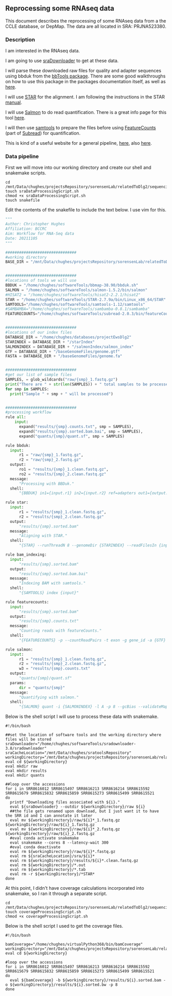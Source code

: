 ## Reprocessing some RNAseq data

This document describes the reprocessing of some RNAseq data from a the CCLE database, or DepMap. The data are all located in SRA: PRJNA523380.

### Description

I am interested in the RNAseq data.

I am going to use [sraDownloader](https://github.com/s-andrews/sradownloader) to get at these data.

I will parse these downloaded raw files for quality and adapter sequences using bbduk from the [bbTools package](https://sourceforge.net/projects/bbmap/). There are some good walkthroughs on how to use this package in the packages documentation itself, as well as [here](https://jgi.doe.gov/data-and-tools/bbtools/bb-tools-user-guide/).

I will use [STAR](https://github.com/alexdobin/STAR) for the alignment. I am following the instructions in the STAR [manual](https://github.com/alexdobin/STAR/blob/master/doc/STARmanual.pdf).

I will use [Salmon](https://github.com/COMBINE-lab/salmon) to do read quantification. There is a great info page for this tool [here](https://salmon.readthedocs.io/en/latest/).

I will then use [samtools](http://www.htslib.org/) to prepare the files before using [FeatureCounts](http://subread.sourceforge.net/featureCounts.html) (part of [Subread](http://subread.sourceforge.net/)) for quantification.

This is kind of a useful website for a general pipeline, [here](https://www.bioconductor.org/help/course-materials/2016/CSAMA/lab-3-rnaseq/rnaseq_gene_CSAMA2016.html), also [here](https://bioconductor.org/packages/devel/bioc/vignettes/tximport/inst/doc/tximport.html).

### Data pipeline

First we will move into our working directory and create our shell and snakemake scripts.

```shell
cd /mnt/Data/chughes/projectsRepository/sorensenLab/relatedToDlg2/sequencing20211112_ccleSequencingDataReprocessing
touch sraDataProcessingScript.sh
chmod +x sraDataProcessingScript.sh
touch snakefile
```

Edit the contents of the snakefile to include the text below. I use vim for this.

```python
"""
Author: Christopher Hughes
Affiliation: BCCRC
Aim: Workflow for RNA-Seq data
Date: 20211105
"""

###############################
#working directory
BASE_DIR = "/mnt/Data/chughes/projectsRepository/sorensenLab/relatedToDlg2/sequencing20211112_ccleSequencingDataReprocessing"


###############################
#locations of tools we will use
BBDUK = "/home/chughes/softwareTools/bbmap-38.90/bbduk.sh"
SALMON = "/home/chughes/softwareTools/salmon-1.5.2/bin/salmon"
#HISAT2 = "/home/chughes/softwareTools/hisat2-2.2.1/hisat2"
STAR = "/home/chughes/softwareTools/STAR-2.7.9a/bin/Linux_x86_64/STAR"
SAMTOOLS="/home/chughes/softwareTools/samtools-1.12/samtools"
#SAMBAMBA="/home/chughes/softwareTools/sambamba-0.8.1/sambamba"
FEATURECOUNTS="/home/chughes/softwareTools/subread-2.0.3/bin/featureCounts"


###############################
#locations of our index files
DATABASE_DIR = "/home/chughes/databases/projectEwsDlg2"
STARINDEX = DATABASE_DIR + "/starIndex"
SALMONINDEX = DATABASE_DIR + "/salmonIndex/salmon_index"
GTF = DATABASE_DIR + "/baseGenomeFiles/genome.gtf"
FASTA = DATABASE_DIR + "/baseGenomeFiles/genome.fa"


###############################
#get our list of sample files
SAMPLES, = glob_wildcards("raw/{smp}_1.fastq.gz")
print("There are " + str(len(SAMPLES)) + " total samples to be processed.")
for smp in SAMPLES:
  print("Sample " + smp + " will be processed")


###############################
#processing workflow
rule all:
    input:
      expand("results/{smp}.counts.txt", smp = SAMPLES),
      expand("results/{smp}.sorted.bam.bai", smp = SAMPLES),
      expand("quants/{smp}/quant.sf", smp = SAMPLES)

rule bbduk:
  input:
      r1 = "raw/{smp}_1.fastq.gz",
      r2 = "raw/{smp}_2.fastq.gz"
  output:
      ro1 = "results/{smp}_1.clean.fastq.gz",
      ro2 = "results/{smp}_2.clean.fastq.gz"
  message:
      "Processing with BBDuk."
  shell:
      "{BBDUK} in1={input.r1} in2={input.r2} ref=adapters out1={output.ro1} out2={output.ro2} ktrim=r k=23 mink=11 hdist=1 tpe tbo"

rule star:
  input:
      r1 = "results/{smp}_1.clean.fastq.gz",
      r2 = "results/{smp}_2.clean.fastq.gz"
  output:
      "results/{smp}.sorted.bam"
  message:
      "Aligning with STAR."
  shell:
      "{STAR} --runThreadN 8 --genomeDir {STARINDEX} --readFilesIn {input.r1} {input.r2} --readFilesCommand zcat --sjdbGTFfile {GTF} --outStd SAM | {SAMTOOLS} sort -o {output}"

rule bam_indexing:
  input:
      "results/{smp}.sorted.bam"
  output:
      "results/{smp}.sorted.bam.bai"
  message:
      "Indexing BAM with samtools."
  shell:
      "{SAMTOOLS} index {input}"

rule featurecounts:
  input:
      "results/{smp}.sorted.bam"
  output:
      "results/{smp}.counts.txt"
  message:
      "Counting reads with featureCounts."
  shell:
      "{FEATURECOUNTS} -p --countReadPairs -t exon -g gene_id -a {GTF} -o {output} {input}"

rule salmon:
  input:
      r1 = "results/{smp}_1.clean.fastq.gz",
      r2 = "results/{smp}_2.clean.fastq.gz",
      w3 = "results/{smp}.counts.txt"
  output:
      "quants/{smp}/quant.sf"
  params:
      dir = "quants/{smp}"
  message:
      "Quantifying with salmon."
  shell:
      "{SALMON} quant -i {SALMONINDEX} -l A -p 8 --gcBias --validateMappings -o {params.dir} -1 {input.r1} -2 {input.r2}"
```

Below is the shell script I will use to process these data with snakemake.

```shell
#!/bin/bash

##set the location of software tools and the working directory where files will be stored
sraDownloader="/home/chughes/softwareTools/sradownloader-3.8/sradownloader"
sraCacheLocation="/mnt/Data/chughes/sratoolsRepository"
workingDirectory="/mnt/Data/chughes/projectsRepository/sorensenLab/relatedToDlg2/sequencing20211112_ccleSequencingDataReprocessing"
eval cd ${workingDirectory}
eval mkdir raw
eval mkdir results
eval mkdir quants

##loop over the accessions
for i in SRR8616012 SRR8615497 SRR8616213 SRR8616214 SRR8615592 SRR8615679 SRR8615832 SRR8615859 SRR8615273 SRR8615499 SRR8615521
do
  printf "Downloading files associated with ${i}."
  eval ${sraDownloader} --outdir ${workingDirectory}/raw ${i}
  ##the file gets renamed upon download, but I just want it to have the SRR id and I can annotate it later
  eval mv ${workingDirectory}/raw/${i}*_1.fastq.gz ${workingDirectory}/raw/${i}_1.fastq.gz
  eval mv ${workingDirectory}/raw/${i}*_2.fastq.gz ${workingDirectory}/raw/${i}_2.fastq.gz
  #eval conda activate snakemake
  eval snakemake --cores 8 --latency-wait 300
  #eval conda deactivate
  eval rm ${workingDirectory}/raw/${i}*.fastq.gz
  eval rm ${sraCacheLocation}/sra/${i}*
  eval rm ${workingDirectory}/results/${i}*.clean.fastq.gz
  eval rm ${workingDirectory}/*.out
  eval rm ${workingDirectory}/*.tab
  eval rm -r ${workingDirectory}/*STAR*
done
```

At this point, I didn't have coverage calculations incorporated into snakemake, so I ran it through a separate script.

```shell
cd /mnt/Data/chughes/projectsRepository/sorensenLab/relatedToDlg2/sequencing20211112_ccleSequencingDataReprocessing
touch coverageProcessingScript.sh
chmod +x coverageProcessingScript.sh
```

Below is the shell script I used to get the coverage files.

```shell
#!/bin/bash

bamCoverage="/home/chughes/virtualPython368/bin/bamCoverage"
workingDirectory="/mnt/Data/chughes/projectsRepository/sorensenLab/relatedToDlg2/sequencing20211112_ccleSequencingDataReprocessing"
eval cd ${workingDirectory}

#loop over the accessions
for i in SRR8616012 SRR8615497 SRR8616213 SRR8616214 SRR8615592 SRR8615679 SRR8615832 SRR8615859 SRR8615273 SRR8615499 SRR8615521
do
  eval ${bamCoverage} -b ${workingDirectory}/results/${i}.sorted.bam -o ${workingDirectory}/results/${i}.sorted.bw -p 8
done
```

